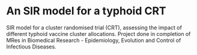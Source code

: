 # An SIR model for a typhoid CRT

SIR model for a cluster randomised trial (CRT), assessing the impact of different typhoid vaccine cluster allocations.
Project done in completion of MRes in Biomedical Research - Epidemiology, Evolution and Control of Infectious Diseases.
